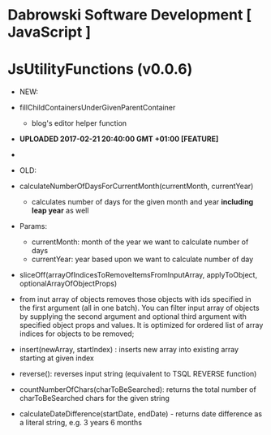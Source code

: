 # Dabrowski Software Development [ JavaScript ] 
# JsUtilityFunctions (v0.0.6)

- NEW:
 - fillChildContainersUnderGivenParentContainer
   - blog's editor helper function
 - <strong>UPLOADED 2017-02-21 20:40:00 GMT +01:00 [FEATURE]</strong>
 - 
- OLD:

 - calculateNumberOfDaysForCurrentMonth(currentMonth, currentYear)
   - calculates number of days for the given month and year <strong>including leap year</strong> as well
 - Params:
   - currentMonth: month of the year we want to calculate number of days
    - currentYear: year based upon we want to calculate number of day
 - sliceOff(arrayOfIndicesToRemoveItemsFromInputArray, applyToObject, optionalArrayOfObjectProps)
  - from inut array of objects removes those objects with ids specified in the first argument (all in one batch). You can filter input array of objects by supplying the second argument and optional third argument with specified object props and values. It is optimized for ordered list of array indices for objects to be removed;
 - insert(newArray, startIndex) : inserts new array into existing array starting at given index

 - reverse(): reverses input string (equivalent to TSQL REVERSE function)

 - countNumberOfChars(charToBeSearched): returns the total number of charToBeSearched chars for the given string

 - calculateDateDifference(startDate, endDate) - returns date difference as a literal string, e.g.  3 years 6 months
